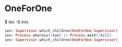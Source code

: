# OneForOne

$ iex -S mix

```elixir
iex> Supervisor.which_children(OneForOne.Supervisor)
iex> Process.whereis(:two) |> Process.exit(:kill)
iex> Supervisor.which_children(OneForOne.Supervisor)
```